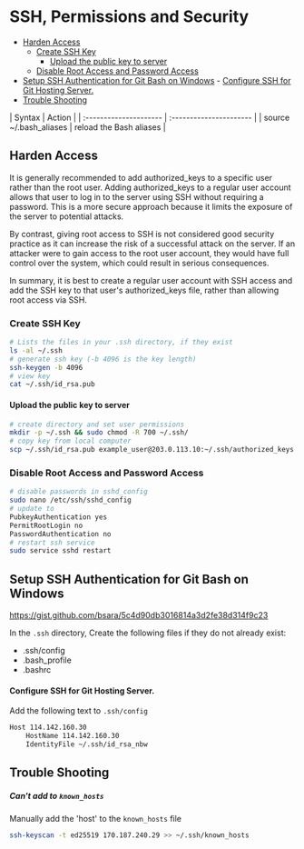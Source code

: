 # SSH, Permissions and Security

<!-- TOC -->

- [Harden Access](#harden-access)
    - [Create SSH Key](#create-ssh-key)
        - [Upload the public key to server](#upload-the-public-key-to-server)
    - [Disable Root Access and Password Access](#disable-root-access-and-password-access)
- [Setup SSH Authentication for Git Bash on Windows](#setup-ssh-authentication-for-git-bash-on-windows)
        - [Configure SSH for Git Hosting Server.](#configure-ssh-for-git-hosting-server)
- [Trouble Shooting](#trouble-shooting)

<!-- /TOC -->

<code-second-col></code-second-col>
| Syntax                 | Action                  |
| :--------------------- | :---------------------- |
| source ~/.bash_aliases | reload the Bash aliases |

<a id="markdown-harden-access" name="harden-access"></a>

## Harden Access

It is generally recommended to add authorized_keys to a specific user rather than the root user.
Adding authorized_keys to a regular user account allows that user to log in to the server using
SSH without requiring a password. This is a more secure approach because it limits the exposure of
the server to potential attacks.

By contrast, giving root access to SSH is not considered good security practice as it can increase
the risk of a successful attack on the server. If an attacker were to gain access to the root user
account, they would have full control over the system, which could result in serious consequences.

In summary, it is best to create a regular user account with SSH access and add the SSH key to
that user's authorized_keys file, rather than allowing root access via SSH.

<a id="markdown-create-ssh-key" name="create-ssh-key"></a>

### Create SSH Key

```bash +torchlight-bash
# Lists the files in your .ssh directory, if they exist
ls -al ~/.ssh
# generate ssh key (-b 4096 is the key length)
ssh-keygen -b 4096
# view key
cat ~/.ssh/id_rsa.pub
```

<a id="markdown-upload-the-public-key-to-server" name="upload-the-public-key-to-server"></a>

#### Upload the public key to server

```bash +torchlight-bash
# create directory and set user permissions
mkdir -p ~/.ssh && sudo chmod -R 700 ~/.ssh/
# copy key from local computer
scp ~/.ssh/id_rsa.pub example_user@203.0.113.10:~/.ssh/authorized_keys
```
<a id="markdown-disable-root-access-and-password-access" name="disable-root-access-and-password-access"></a>

### Disable Root Access and Password Access

```bash +torchlight-bash
# disable passwords in sshd_config
sudo nano /etc/ssh/sshd_config
# update to
PubkeyAuthentication yes
PermitRootLogin no
PasswordAuthentication no
# restart ssh service
sudo service sshd restart
```

<a id="markdown-setup-ssh-authentication-for-git-bash-on-windows" name="setup-ssh-authentication-for-git-bash-on-windows"></a>

## Setup SSH Authentication for Git Bash on Windows

https://gist.github.com/bsara/5c4d90db3016814a3d2fe38d314f9c23

In the `.ssh` directory, Create the following files if they do not already exist:
- .ssh/config
- .bash_profile
- .bashrc

<a id="markdown-configure-ssh-for-git-hosting-server" name="configure-ssh-for-git-hosting-server"></a>

#### Configure SSH for Git Hosting Server.

Add the following text to `.ssh/config`

```bash +torchlight-bash
Host 114.142.160.30
    HostName 114.142.160.30
    IdentityFile ~/.ssh/id_rsa_nbw
```

<a id="markdown-trouble-shooting" name="trouble-shooting"></a>

## Trouble Shooting

<a id="markdown-cant-add-to-knownhosts" name="cant-add-to-knownhosts"></a>

##### Can't add to `known_hosts`
Manually add the 'host' to the `known_hosts` file

```bash +torchlight-bash
ssh-keyscan -t ed25519 170.187.240.29 >> ~/.ssh/known_hosts
```

